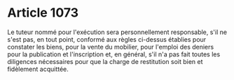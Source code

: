 # Article 1073

Le tuteur nommé pour l'exécution sera personnellement responsable, s'il ne s'est pas, en tout point, conformé aux règles ci-dessus établies pour constater les biens, pour la vente du mobilier, pour l'emploi des deniers pour la publication et l'inscription et, en général, s'il n'a pas fait toutes les diligences nécessaires pour que la charge de restitution soit bien et fidèlement acquittée.